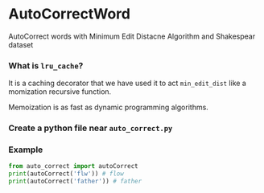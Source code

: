 # AutoCorrectWord
AutoCorrect words with Minimum Edit Distacne Algorithm and Shakespear dataset

### What is `lru_cache`?
It is a caching decorator that we have used it to act `min_edit_dist` like a momization recursive function.

Memoization is as fast as dynamic programming algorithms.

### Create a python file near `auto_correct.py`
### Example 
```python
from auto_correct import autoCorrect
print(autoCorrect('flw')) # flow
print(autoCorrect('father')) # father
```
